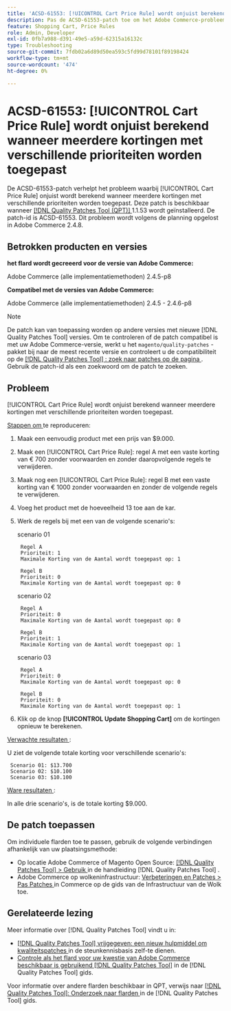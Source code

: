 ```yaml
---
title: 'ACSD-61553: [!UICONTROL Cart Price Rule] wordt onjuist berekend wanneer meerdere kortingen met verschillende prioriteiten worden toegepast'
description: Pas de ACSD-61553-patch toe om het Adobe Commerce-probleem op te lossen, waarbij [!UICONTROL Cart Price Rule] onjuist wordt berekend wanneer meerdere kortingen met verschillende prioriteiten worden toegepast.
feature: Shopping Cart, Price Rules
role: Admin, Developer
exl-id: 0fb7a988-d391-49e5-a59d-62315a16132c
type: Troubleshooting
source-git-commit: 7fdb02a6d89d50ea593c5fd99d78101f89198424
workflow-type: tm+mt
source-wordcount: '474'
ht-degree: 0%

---
```


# ACSD-61553: [!UICONTROL Cart Price Rule] wordt onjuist berekend wanneer meerdere kortingen met verschillende prioriteiten worden toegepast

De ACSD-61553-patch verhelpt het probleem waarbij [!UICONTROL Cart Price Rule] onjuist wordt berekend wanneer meerdere kortingen met verschillende prioriteiten worden toegepast. Deze patch is beschikbaar wanneer [[!DNL Quality Patches Tool (QPT)] ](https://experienceleague.adobe.com/nl/docs/commerce-operations/tools/quality-patches-tool/quality-patches-tool-to-self-serve-quality-patches) 1.1.53 wordt geïnstalleerd. De patch-id is ACSD-61553. Dit probleem wordt volgens de planning opgelost in Adobe Commerce 2.4.8.

## Betrokken producten en versies

**het flard wordt gecreeerd voor de versie van Adobe Commerce:**

Adobe Commerce (alle implementatiemethoden) 2.4.5-p8

**Compatibel met de versies van Adobe Commerce:**

Adobe Commerce (alle implementatiemethoden) 2.4.5 - 2.4.6-p8

>[!NOTE]
>
>De patch kan van toepassing worden op andere versies met nieuwe [!DNL Quality Patches Tool] versies. Om te controleren of de patch compatibel is met uw Adobe Commerce-versie, werkt u het `magento/quality-patches` -pakket bij naar de meest recente versie en controleert u de compatibiliteit op de [[!DNL Quality Patches Tool] : zoek naar patches op de pagina ](https://experienceleague.adobe.com/tools/commerce-quality-patches/index.html?lang=nl-NL) . Gebruik de patch-id als een zoekwoord om de patch te zoeken.

## Probleem

[!UICONTROL Cart Price Rule] wordt onjuist berekend wanneer meerdere kortingen met verschillende prioriteiten worden toegepast.

<u> Stappen om </u> te reproduceren:

1. Maak een eenvoudig product met een prijs van $9.000.
1. Maak een [!UICONTROL Cart Price Rule]: regel A met een vaste korting van € 700 zonder voorwaarden en zonder daaropvolgende regels te verwijderen.
1. Maak nog een [!UICONTROL Cart Price Rule]: regel B met een vaste korting van € 1000 zonder voorwaarden en zonder de volgende regels te verwijderen.
1. Voeg het product met de hoeveelheid 13 toe aan de kar.
1. Werk de regels bij met een van de volgende scenario&#39;s:

   scenario 01

        Regel A 
        Prioriteit: 1 
        Maximale Korting van de Aantal wordt toegepast op: 1 
       
        Regel B 
        Prioriteit: 0 
        Maximale Korting van de Aantal wordt toegepast op: 0 
   
   scenario 02

        Regel A 
        Prioriteit: 0 
        Maximale Korting van de Aantal wordt toegepast op: 0 
       
        Regel B 
        Prioriteit: 1 
        Maximale Korting van de Aantal wordt toegepast op: 1 
   
   scenario 03

        Regel A 
        Prioriteit: 0 
        Maximale Korting van de Aantal wordt toegepast op: 0 
       
        Regel B 
        Prioriteit: 0 
        Maximale Korting van de Aantal wordt toegepast op: 1 
   
1. Klik op de knop **[!UICONTROL Update Shopping Cart]** om de kortingen opnieuw te berekenen.

<u> Verwachte resultaten </u>:

U ziet de volgende totale korting voor verschillende scenario&#39;s:

     Scenario 01: $13.700 
     Scenario 02: $10.100 
     Scenario 03: $10.100 

<u> Ware resultaten </u>:

In alle drie scenario&#39;s, is de totale korting $9.000.

## De patch toepassen

Om individuele flarden toe te passen, gebruik de volgende verbindingen afhankelijk van uw plaatsingsmethode:

* Op locatie Adobe Commerce of Magento Open Source: [[!DNL Quality Patches Tool] > Gebruik ](/help/tools/quality-patches-tool/usage.md) in de handleiding [!DNL Quality Patches Tool] .
* Adobe Commerce op wolkeninfrastructuur: [ Verbeteringen en Patches > Pas Patches ](https://experienceleague.adobe.com/docs/commerce-cloud-service/user-guide/develop/upgrade/apply-patches.html?lang=nl-NL) in Commerce op de gids van de Infrastructuur van de Wolk toe.

## Gerelateerde lezing

Meer informatie over [!DNL Quality Patches Tool] vindt u in:

* [[!DNL Quality Patches Tool]  vrijgegeven: een nieuw hulpmiddel om kwaliteitspatches ](https://experienceleague.adobe.com/nl/docs/commerce-operations/tools/quality-patches-tool/quality-patches-tool-to-self-serve-quality-patches) in de steunkennisbasis zelf-te dienen.
* [ Controle als het flard voor uw kwestie van Adobe Commerce beschikbaar is gebruikend  [!DNL Quality Patches Tool]](/help/tools/quality-patches-tool/patches-available-in-qpt/check-patch-for-magento-issue-with-magento-quality-patches.md) in de [!DNL Quality Patches Tool] gids.

Voor informatie over andere flarden beschikbaar in QPT, verwijs naar [[!DNL Quality Patches Tool]: Onderzoek naar flarden ](https://experienceleague.adobe.com/tools/commerce-quality-patches/index.html?lang=nl-NL) in de [!DNL Quality Patches Tool] gids.
